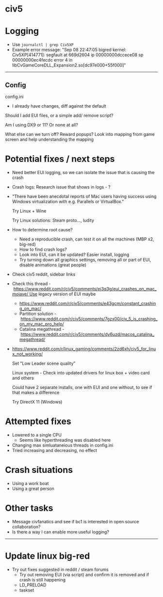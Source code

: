 # civ5


# Logging
- Use `journalctl | grep Civ5XP`
- Example error message: "Sep 08 22:47:05 bigred kernel: Civ5XP[414771]: segfault at 669d2604 ip 00000000dccece08 sp 00000000ec4fecdc error 4 in libCvGameCoreDLL_Expansion2.so[dc97e000+55f000]"
---

## Config
config.ini
- I already have changes, diff against the default

Should I add EUI files, or a simple add/ remove script?

Am I using DX9 or 11? Or none at all?

What else can we turn off? Reward popups?
Look into mapping from game screen and help understanding the mapping


# Potential fixes / next steps
- Need better EUI logging, so we can isolate the issue that is causing the crash
- Crash logs: Research issue that shows in logs - ?
- "There have been anecdotal reports of Mac users having success using Windows virtualization with e.g. Parallels or VirtualBox."

  Try Linux + Wine

  Try Linux solutions: Steam proto…, ludity

- How to determine root cause?
	- Need a reproducible crash, can test it on all the machines (MBP x2, big-red)
	- How to find crash logs?
	- Look into EUI, can it be updated? Easier install, logging
	- Try turning down all graphics settings, removing all or part of EUI, disable animations (great people)
- Check civ5 reddit, sidebar links
- Check this thread - https://www.reddit.com/r/civ5/comments/ej3q3g/eui_crashes_on_mac_mojave/ Use legacy version of EUI maybe
	- https://www.reddit.com/r/civ5/comments/e43gcm/constant_crashing_on_mac/
	- Partition solution - https://www.reddit.com/r/civ5/comments/7gzx00/civ_5_is_crashing_on_my_mac_pro_help/
	- Catalina megathread - https://www.reddit.com/r/civ5/comments/dy6uzd/macos_catalina_megathread/
- https://www.reddit.com/r/linux_gaming/comments/2zd6xh/civ5_for_linux_not_working/

  Set "Low Leader scene quality”

  Linux system - Check into updated drivers for linux box + video card and others

  Could have 2 separate installs, one with EUI and one without, to see if that makes a difference

  Try DirectX 11 (Windows)



# Attempted fixes
- Lowered to a single CPU
  - Seems like hyperthreading was disabled here
- Changing max simluataneious threads in config.ini
 - Tried increasing and decreasing, no effect


# Crash situations
- Using a work boat
- Using a great person



# Other tasks
- Message civfanatics and see if bc1 is interested in open source collaboration?
- Is there a way I can enable more useful logging?

---

# Update linux big-red
- Try out fixes suggested in reddit / steam forums
  - Try out removing EUI (via script) and confirm it is removed and if crash is still happening
  - LD_PRELOAD
  - taskset
